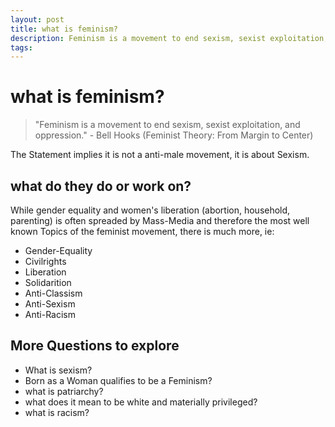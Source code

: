 ```yaml
---
layout: post
title: what is feminism?
description: Feminism is a movement to end sexism, sexist exploitation, and oppression 
tags: 
---
```


# what is feminism?

> "Feminism is a movement to end sexism, sexist exploitation,
and oppression." - Bell Hooks (Feminist Theory: From Margin to Center)


The Statement implies it is not a anti-male movement, it is about Sexism.


## what do they do or work on?


While gender equality and women's liberation (abortion, household, parenting) is often spreaded by Mass-Media and therefore the most well known Topics of the feminist movement, there is much more, ie: 
 

- Gender-Equality
- Civilrights
- Liberation
- Solidarition
- Anti-Classism
- Anti-Sexism
- Anti-Racism


## More Questions to explore

- What is sexism?
- Born as a Woman qualifies to be a Feminism? 
- what is patriarchy?
- what does it mean to be white and materially privileged? 
- what is racism?

